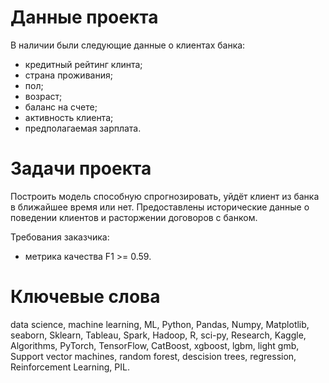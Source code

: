# Данные проекта
В наличии были следующие данные о клиентах банка:

- кредитный рейтинг клинта;
- страна проживания;
- пол;
- возраст;
- баланс на счете;
- активность клиента;
- предполагаемая зарплата.

# Задачи проекта
Построить модель способную спрогнозировать, уйдёт клиент из банка в ближайшее время или нет. Предоставлены исторические данные о поведении клиентов и расторжении договоров с банком.

Требования заказчика:

- метрика качества F1 >= 0.59.
# Ключевые слова
data science, machine learning, ML, Python, Pandas, Numpy, Matplotlib, seaborn, Sklearn, Tableau, Spark, Hadoop, R, sci-py, Research, Kaggle, Algorithms, PyTorch, TensorFlow, CatBoost, xgboost, lgbm, light gmb, Support vector machines, random forest, descision trees, regression, Reinforcement Learning, PIL.
